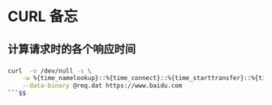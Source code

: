 CURL 备忘
===

## 计算请求时的各个响应时间
<!--rehype:body-cl$$

$$ass=cols-5-->
### 
```bash
curl  -o /dev/null -s \
    -w %{time_namelookup}::%{time_connect}::%{time_starttransfer}::%{time_total}::%{speed_download}"\n" \
    --data-binary @req.dat https://www.baidu.com
```$$